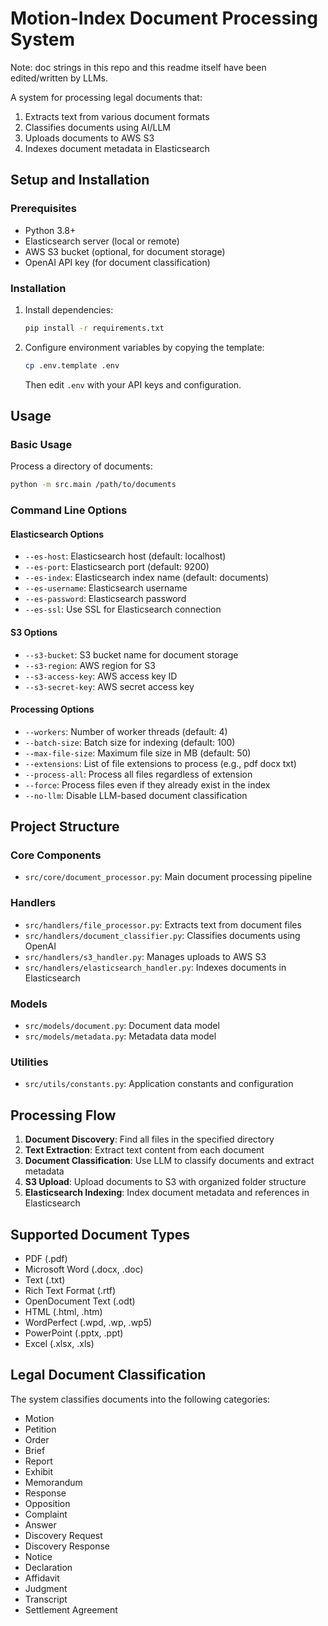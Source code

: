 # Motion-Index Document Processing System

Note: doc strings in this repo and this readme itself have been edited/written by LLMs.

A system for processing legal documents that:
1. Extracts text from various document formats
2. Classifies documents using AI/LLM
3. Uploads documents to AWS S3
4. Indexes document metadata in Elasticsearch

## Setup and Installation

### Prerequisites
- Python 3.8+
- Elasticsearch server (local or remote)
- AWS S3 bucket (optional, for document storage)
- OpenAI API key (for document classification)

### Installation

1. Install dependencies:
   ```bash
   pip install -r requirements.txt
   ```

2. Configure environment variables by copying the template:
   ```bash
   cp .env.template .env
   ```
   Then edit `.env` with your API keys and configuration.

## Usage

### Basic Usage

Process a directory of documents:

```bash
python -m src.main /path/to/documents
```

### Command Line Options

#### Elasticsearch Options
- `--es-host`: Elasticsearch host (default: localhost)
- `--es-port`: Elasticsearch port (default: 9200)
- `--es-index`: Elasticsearch index name (default: documents)
- `--es-username`: Elasticsearch username
- `--es-password`: Elasticsearch password
- `--es-ssl`: Use SSL for Elasticsearch connection

#### S3 Options
- `--s3-bucket`: S3 bucket name for document storage
- `--s3-region`: AWS region for S3
- `--s3-access-key`: AWS access key ID
- `--s3-secret-key`: AWS secret access key

#### Processing Options
- `--workers`: Number of worker threads (default: 4)
- `--batch-size`: Batch size for indexing (default: 100)
- `--max-file-size`: Maximum file size in MB (default: 50)
- `--extensions`: List of file extensions to process (e.g., pdf docx txt)
- `--process-all`: Process all files regardless of extension
- `--force`: Process files even if they already exist in the index
- `--no-llm`: Disable LLM-based document classification

## Project Structure

### Core Components

- `src/core/document_processor.py`: Main document processing pipeline

### Handlers

- `src/handlers/file_processor.py`: Extracts text from document files
- `src/handlers/document_classifier.py`: Classifies documents using OpenAI
- `src/handlers/s3_handler.py`: Manages uploads to AWS S3
- `src/handlers/elasticsearch_handler.py`: Indexes documents in Elasticsearch

### Models

- `src/models/document.py`: Document data model
- `src/models/metadata.py`: Metadata data model

### Utilities

- `src/utils/constants.py`: Application constants and configuration

## Processing Flow

1. **Document Discovery**: Find all files in the specified directory
2. **Text Extraction**: Extract text content from each document
3. **Document Classification**: Use LLM to classify documents and extract metadata
4. **S3 Upload**: Upload documents to S3 with organized folder structure
5. **Elasticsearch Indexing**: Index document metadata and references in Elasticsearch

## Supported Document Types

- PDF (.pdf)
- Microsoft Word (.docx, .doc)
- Text (.txt)
- Rich Text Format (.rtf)
- OpenDocument Text (.odt)
- HTML (.html, .htm)
- WordPerfect (.wpd, .wp, .wp5)
- PowerPoint (.pptx, .ppt)
- Excel (.xlsx, .xls)

## Legal Document Classification

The system classifies documents into the following categories:
- Motion
- Petition
- Order
- Brief
- Report
- Exhibit
- Memorandum
- Response
- Opposition
- Complaint
- Answer
- Discovery Request
- Discovery Response
- Notice
- Declaration
- Affidavit
- Judgment
- Transcript
- Settlement Agreement
